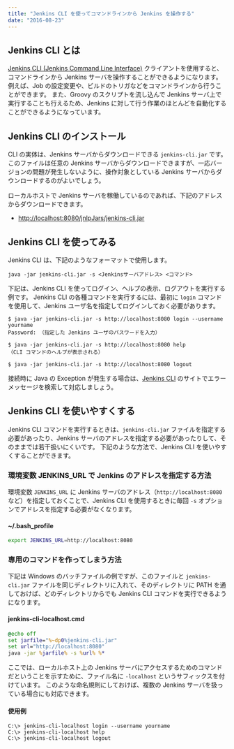 ```yaml
---
title: "Jenkins CLI を使ってコマンドラインから Jenkins を操作する"
date: "2016-08-23"
---
```


Jenkins CLI とは
----
[Jenkins CLI (Jenkins Command Line Interface)](https://wiki.jenkins-ci.org/display/JENKINS/Jenkins+CLI) クライアントを使用すると、コマンドラインから Jenkins サーバを操作することができるようになります。
例えば、Job の設定変更や、ビルドのトリガなどをコマンドラインから行うことができます。
また、Groovy のスクリプトを流し込んで Jenkins サーバ上で実行することも行えるため、Jenkins に対して行う作業のほとんどを自動化することができるようになっています。

Jenkins CLI のインストール
----

CLI の実体は、Jenkins サーバからダウンロードできる `jenkins-cli.jar` です。
このファイルは任意の Jenkins サーバからダウンロードできますが、一応バージョンの問題が発生しないように、操作対象としている Jenkins サーバからダウンロードするのがよいでしょう。

ローカルホストで Jenkins サーバを稼働しているのであれば、下記のアドレスからダウンロードできます。

* [http://localhost:8080/jnlpJars/jenkins-cli.jar](http://localhost:8080/jnlpJars/jenkins-cli.jar)


Jenkins CLI を使ってみる
----

Jenkins CLI は、下記のようなフォーマットで使用します。

```
java -jar jenkins-cli.jar -s <Jenkinsサーバアドレス> <コマンド>
```

下記は、Jenkins CLI を使ってログイン、ヘルプの表示、ログアウトを実行する例です。
Jenkins CLI の各種コマンドを実行するには、最初に `login` コマンドを使用して、Jenkins ユーザ名を指定してログインしておく必要があります。

```
$ java -jar jenkins-cli.jar -s http://localhost:8080 login --username yourname
Password: （指定した Jenkins ユーザのパスワードを入力）

$ java -jar jenkins-cli.jar -s http://localhost:8080 help
（CLI コマンドのヘルプが表示される）

$ java -jar jenkins-cli.jar -s http://localhost:8080 logout
```

接続時に Java の Exception が発生する場合は、[Jenkins CLI](https://wiki.jenkins-ci.org/display/JENKINS/Jenkins+CLI) のサイトでエラーメッセージを検索して対応しましょう。


Jenkins CLI を使いやすくする
----

Jenkins CLI コマンドを実行するときは、`jenkins-cli.jar` ファイルを指定する必要があったり、Jenkins サーバのアドレスを指定する必要があったりして、そのままでは若干扱いにくいです。
下記のような方法で、Jenkins CLI を使いやすくすることができます。

### 環境変数 JENKINS_URL で Jenkins のアドレスを指定する方法

環境変数 `JENKINS_URL` に Jenkins サーバのアドレス（`http://localhost:8080` など）を指定しておくことで、Jenkins CLI を使用するときに毎回 `-s` オプションでアドレスを指定する必要がなくなります。

#### ~/.bash_profile

```bash
export JENKINS_URL=http://localhost:8080
```

### 専用のコマンドを作ってしまう方法

下記は Windows のバッチファイルの例ですが、このファイルと `jenkins-cli.jar` ファイルを同じディレクトリに入れて、そのディレクトリに PATH を通しておけば、どのディレクトリからでも Jenkins CLI コマンドを実行できるようになります。


#### jenkins-cli-localhost.cmd

```bat
@echo off
set jarfile="%~dp0%jenkins-cli.jar"
set url="http://localhost:8080"
java -jar %jarfile% -s %url% %*
```

ここでは、ローカルホスト上の Jenkins サーバにアクセスするためのコマンドだということを示すために、ファイル名に `-localhost` というサフィックスを付けています。
このような命名規則にしておけば、複数の Jenkins サーバを扱っている場合にも対応できます。

#### 使用例

```
C:\> jenkins-cli-localhost login --username yourname
C:\> jenkins-cli-localhost help
C:\> jenkins-cli-localhost logout
```

